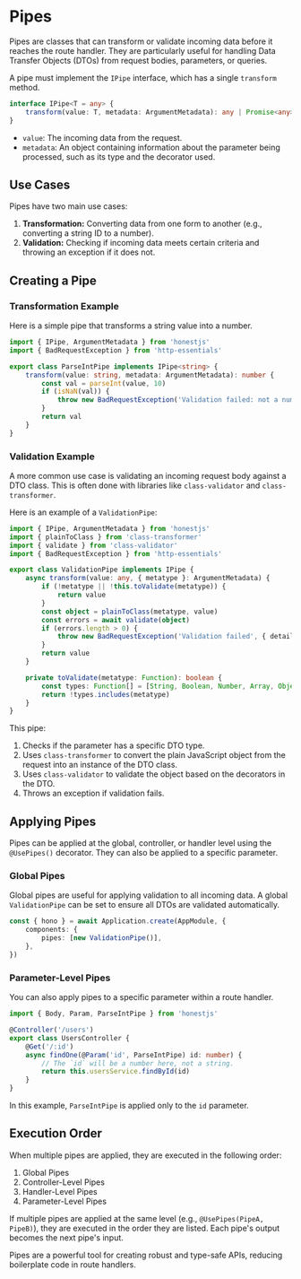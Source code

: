 # Pipes

Pipes are classes that can transform or validate incoming data before it reaches the route handler. They are particularly useful for handling Data Transfer Objects (DTOs) from request bodies, parameters, or queries.

A pipe must implement the `IPipe` interface, which has a single `transform` method.

```typescript
interface IPipe<T = any> {
	transform(value: T, metadata: ArgumentMetadata): any | Promise<any>
}
```

-   `value`: The incoming data from the request.
-   `metadata`: An object containing information about the parameter being processed, such as its type and the decorator used.

## Use Cases

Pipes have two main use cases:

1.  **Transformation:** Converting data from one form to another (e.g., converting a string ID to a number).
2.  **Validation:** Checking if incoming data meets certain criteria and throwing an exception if it does not.

## Creating a Pipe

### Transformation Example

Here is a simple pipe that transforms a string value into a number.

```typescript
import { IPipe, ArgumentMetadata } from 'honestjs'
import { BadRequestException } from 'http-essentials'

export class ParseIntPipe implements IPipe<string> {
	transform(value: string, metadata: ArgumentMetadata): number {
		const val = parseInt(value, 10)
		if (isNaN(val)) {
			throw new BadRequestException('Validation failed: not a number')
		}
		return val
	}
}
```

### Validation Example

A more common use case is validating an incoming request body against a DTO class. This is often done with libraries like `class-validator` and `class-transformer`.

Here is an example of a `ValidationPipe`:

```typescript
import { IPipe, ArgumentMetadata } from 'honestjs'
import { plainToClass } from 'class-transformer'
import { validate } from 'class-validator'
import { BadRequestException } from 'http-essentials'

export class ValidationPipe implements IPipe {
	async transform(value: any, { metatype }: ArgumentMetadata) {
		if (!metatype || !this.toValidate(metatype)) {
			return value
		}
		const object = plainToClass(metatype, value)
		const errors = await validate(object)
		if (errors.length > 0) {
			throw new BadRequestException('Validation failed', { details: errors })
		}
		return value
	}

	private toValidate(metatype: Function): boolean {
		const types: Function[] = [String, Boolean, Number, Array, Object]
		return !types.includes(metatype)
	}
}
```

This pipe:

1.  Checks if the parameter has a specific DTO type.
2.  Uses `class-transformer` to convert the plain JavaScript object from the request into an instance of the DTO class.
3.  Uses `class-validator` to validate the object based on the decorators in the DTO.
4.  Throws an exception if validation fails.

## Applying Pipes

Pipes can be applied at the global, controller, or handler level using the `@UsePipes()` decorator. They can also be applied to a specific parameter.

### Global Pipes

Global pipes are useful for applying validation to all incoming data. A global `ValidationPipe` can be set to ensure all DTOs are validated automatically.

```typescript [src/main.ts]
const { hono } = await Application.create(AppModule, {
	components: {
		pipes: [new ValidationPipe()],
	},
})
```

### Parameter-Level Pipes

You can also apply pipes to a specific parameter within a route handler.

```typescript
import { Body, Param, ParseIntPipe } from 'honestjs'

@Controller('/users')
export class UsersController {
	@Get('/:id')
	async findOne(@Param('id', ParseIntPipe) id: number) {
		// The `id` will be a number here, not a string.
		return this.usersService.findById(id)
	}
}
```

In this example, `ParseIntPipe` is applied only to the `id` parameter.

## Execution Order

When multiple pipes are applied, they are executed in the following order:

1.  Global Pipes
2.  Controller-Level Pipes
3.  Handler-Level Pipes
4.  Parameter-Level Pipes

If multiple pipes are applied at the same level (e.g., `@UsePipes(PipeA, PipeB)`), they are executed in the order they are listed. Each pipe's output becomes the next pipe's input.

Pipes are a powerful tool for creating robust and type-safe APIs, reducing boilerplate code in route handlers.
